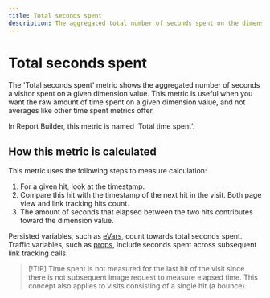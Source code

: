 ```yaml
---
title: Total seconds spent
description: The aggregated total number of seconds spent on the dimension value.
---
```


# Total seconds spent

The 'Total seconds spent' metric shows the aggregated number of seconds a visitor spent on a given dimension value. This metric is useful when you want the raw amount of time spent on a given dimension value, and not averages like other time spent metrics offer.

In Report Builder, this metric is named 'Total time spent'.

## How this metric is calculated

This metric uses the following steps to measure calculation:

1. For a given hit, look at the timestamp.
2. Compare this hit with the timestamp of the next hit in the visit. Both page view and link tracking hits count.
3. The amount of seconds that elapsed between the two hits contributes toward the dimension value.

Persisted variables, such as [eVars](../dimensions/evar.md), count towards total seconds spent. Traffic variables, such as [props](../dimensions/prop.md), include seconds spent across subsequent link tracking calls.

>[!TIP] Time spent is not measured for the last hit of the visit since there is not subsequent image request to measure elapsed time. This concept also applies to visits consisting of a single hit (a bounce).
